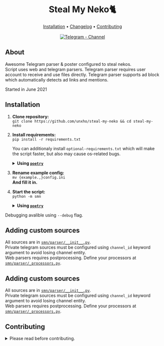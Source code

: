 <h1 align="center">Steal My Neko🐈</h1>

<div align="center">
  <a href="#installation">Installation</a> •
  <a href="https://t.me/nekosv/3">Changelog</a> •
  <a href="#contributing">Contributing</a><br><br>
  <a href="https://t.me/nekosv"><img alt="Telegram - Channel" src="https://img.shields.io/badge/Telegram-Channel-blue?style=flat-square&logo=telegram"></img></a>
</div>

## About
Awesome Telegram parser & poster configured to steal nekos.  
Script uses web and telegram parsers. Telegram parser requires user account to receive and use files directly.
Telegram parser supports ad block which automatically detects ad links and mentions.  

Started in June 2021
## Installation
1. **Clone repository:**  
   ```git clone https://github.com/unxho/steal-my-neko && cd steal-my-neko```  
2. **Install requirements:**  
   ```pip install -r requirements.txt```  
  
   You can additionaly install `optional-requirements.txt` which will make the script faster, but also may cause os-related bugs.
   <details><summary><b>Using <code><a href="https://github.com/python-poetry/poetry">poetry</a></code></b></summary>
   <code>poetry install</code><br>
   With optional requirements:<br>
   <code>poetry install -E speedups -E ui</code>
   </details>  
3. **Rename example config:**  
   ```mv {example.,}config.ini```  
   **And fill it in.**
4. **Start the script:**  
   ```python -m smn```
   <details><summary><b>Using <code><a href="https://github.com/python-poetry/poetry">poetry</a></code></b></summary>
   <code>poetry run python -m smn</code>
   </details>
  
Debugging avalible using `--debug` flag.

## Adding custom sources
All sources are in [`smn/parser/__init__.py`](https://github.com/unxho/steal-my-neko/blob/master/smn/parser/__init__.py).  
Private telegram sources must be configured using `channel_id` keyword argument to avoid losing channel entity.  
Web parsers requires postprocessing. Define your processors at [`smn/parser/_processors.py`](https://github.com/unxho/steal-my-neko/blob/master/smn/parser/_processors.py).

## Adding custom sources
All sources are in [`smn/parser/__init__.py`](https://github.com/unxho/steal-my-neko/blob/master/smn/parser/__init__.py).  
Private telegram sources must be configured using `channel_id` keyword argument to avoid losing channel entity.  
Web parsers requires postprocessing. Define your processors at [`smn/parser/_processors.py`](https://github.com/unxho/steal-my-neko/blob/master/smn/parser/_processors.py).

## Contributing
<details>
<summary>Please read before contributing.</summary>

#### Tools
**Formatter:** [`black`](https://github.com/psf/black)  
**Linter:** [`pylint`](https://github.com/PyCQA/pylint)

#### Always test your changes.  
Do not submit something without at least running the module.  

#### Do not make large changes before discussing them first.
We want to know what exactly you are going to make to give you an advice and make sure you are not wasting your time on it.

#### Do not make formatting PRs.  
We know that our code might be not clean enough, but we don't want to merge, view or get notified about 1-line PR which fixes trailing whitelines. Please don't waste everyone's time with pointless changes.
</details>
